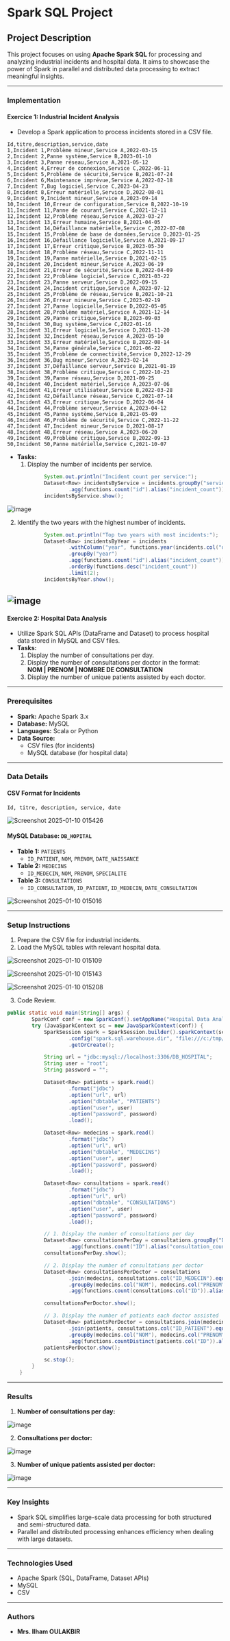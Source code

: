 # Spark SQL Project 

## Project Description  
This project focuses on using **Apache Spark SQL** for processing and analyzing industrial incidents and hospital data. It aims to showcase the power of Spark in parallel and distributed data processing to extract meaningful insights.  

---
### Implementation  

#### Exercice 1: Industrial Incident Analysis  
- Develop a Spark application to process incidents stored in a CSV file.
```csv
Id,titre,description,service,date
1,Incident 1,Problème mineur,Service A,2022-03-15
2,Incident 2,Panne système,Service B,2023-01-10
3,Incident 3,Panne réseau,Service A,2021-05-12
4,Incident 4,Erreur de connexion,Service C,2022-06-11
5,Incident 5,Problème de sécurité,Service B,2021-07-24
6,Incident 6,Maintenance imprévue,Service A,2022-02-18
7,Incident 7,Bug logiciel,Service C,2023-04-23
8,Incident 8,Erreur matérielle,Service D,2022-08-01
9,Incident 9,Incident mineur,Service A,2023-09-14
10,Incident 10,Erreur de configuration,Service B,2022-10-19
11,Incident 11,Panne de courant,Service C,2021-12-11
12,Incident 12,Problème réseau,Service A,2023-03-27
13,Incident 13,Erreur humaine,Service B,2021-04-05
14,Incident 14,Défaillance matérielle,Service C,2022-07-08
15,Incident 15,Problème de base de données,Service D,2023-01-25
16,Incident 16,Défaillance logicielle,Service A,2021-09-17
17,Incident 17,Erreur critique,Service B,2023-05-30
18,Incident 18,Problème réseau,Service C,2022-11-11
19,Incident 19,Panne matérielle,Service D,2021-02-15
20,Incident 20,Incident mineur,Service A,2023-06-19
21,Incident 21,Erreur de sécurité,Service B,2022-04-09
22,Incident 22,Problème logiciel,Service C,2021-03-22
23,Incident 23,Panne serveur,Service D,2022-09-15
24,Incident 24,Incident critique,Service A,2023-07-12
25,Incident 25,Problème de réseau,Service B,2021-10-21
26,Incident 26,Erreur mineure,Service C,2023-02-19
27,Incident 27,Panne logicielle,Service D,2022-05-05
28,Incident 28,Problème matériel,Service A,2021-12-14
29,Incident 29,Panne critique,Service B,2023-09-03
30,Incident 30,Bug système,Service C,2022-01-16
31,Incident 31,Erreur logicielle,Service D,2021-11-20
32,Incident 32,Incident réseau,Service A,2023-05-10
33,Incident 33,Erreur matérielle,Service B,2022-08-14
34,Incident 34,Panne générale,Service C,2021-06-22
35,Incident 35,Problème de connectivité,Service D,2022-12-29
36,Incident 36,Bug mineur,Service A,2023-02-14
37,Incident 37,Défaillance serveur,Service B,2021-01-19
38,Incident 38,Problème critique,Service C,2022-10-23
39,Incident 39,Panne réseau,Service D,2021-09-25
40,Incident 40,Incident matériel,Service A,2023-07-06
41,Incident 41,Erreur utilisateur,Service B,2022-03-28
42,Incident 42,Défaillance réseau,Service C,2021-07-14
43,Incident 43,Erreur critique,Service D,2022-06-04
44,Incident 44,Problème serveur,Service A,2023-04-12
45,Incident 45,Panne système,Service B,2021-05-09
46,Incident 46,Problème de sécurité,Service C,2022-11-22
47,Incident 47,Incident mineur,Service D,2021-08-17
48,Incident 48,Erreur réseau,Service A,2023-06-20
49,Incident 49,Problème critique,Service B,2022-09-13
50,Incident 50,Panne matérielle,Service C,2021-10-07
```
- **Tasks:**  
  1. Display the number of incidents per service.
```java
            System.out.println("Incident count per service:");
            Dataset<Row> incidentsByService = incidents.groupBy("service")
                    .agg(functions.count("id").alias("incident_count"));
            incidentsByService.show();
```

![image](https://github.com/user-attachments/assets/e5511345-e0f3-4fc8-a5d7-573ec90c336d)


  2. Identify the two years with the highest number of incidents.
```java
            System.out.println("Top two years with most incidents:");
            Dataset<Row> incidentsByYear = incidents
                    .withColumn("year", functions.year(incidents.col("date")))
                    .groupBy("year")
                    .agg(functions.count("id").alias("incident_count"))
                    .orderBy(functions.desc("incident_count"))
                    .limit(2);
            incidentsByYear.show();
```

![image](https://github.com/user-attachments/assets/a318108d-27aa-4411-a49c-0d272d86e9c0)
---
#### Exercice 2: Hospital Data Analysis  
- Utilize Spark SQL APIs (DataFrame and Dataset) to process hospital data stored in MySQL and CSV files.  
- **Tasks:**  
  1. Display the number of consultations per day.  
  2. Display the number of consultations per doctor in the format:  
     **NOM | PRENOM | NOMBRE DE CONSULTATION**  
  3. Display the number of unique patients assisted by each doctor.  

---
### Prerequisites  
- **Spark:** Apache Spark 3.x  
- **Database:** MySQL  
- **Languages:** Scala or Python  
- **Data Source:**  
  - CSV files (for incidents)  
  - MySQL database (for hospital data)  

---

### Data Details  

#### CSV Format for Incidents  
```
Id, titre, description, service, date
```

![Screenshot 2025-01-10 015426](https://github.com/user-attachments/assets/b3fdeb90-6edd-4706-9f6b-058f32537fe7)


#### MySQL Database: `DB_HOPITAL`  
- **Table 1:** `PATIENTS`  
  - `ID_PATIENT`, `NOM`, `PRENOM`, `DATE_NAISSANCE`  
- **Table 2:** `MEDECINS`  
  - `ID_MEDECIN`, `NOM`, `PRENOM`, `SPECIALITE`  
- **Table 3:** `CONSULTATIONS`  
  - `ID_CONSULTATION`, `ID_PATIENT`, `ID_MEDECIN`, `DATE_CONSULTATION`

![Screenshot 2025-01-10 015016](https://github.com/user-attachments/assets/9e5b291f-049e-42b8-ae95-977bf7a68442)

---

### Setup Instructions  

1. Prepare the CSV file for industrial incidents.  
2. Load the MySQL tables with relevant hospital data.  

![Screenshot 2025-01-10 015109](https://github.com/user-attachments/assets/aa799272-4206-4b31-8157-47265806fd38)

![Screenshot 2025-01-10 015143](https://github.com/user-attachments/assets/315e370b-c07e-4611-9279-3e6c71687135)

![Screenshot 2025-01-10 015208](https://github.com/user-attachments/assets/9169cdd6-0637-4a78-8569-4c416d36cc3f)

3. Code Review.

```java
public static void main(String[] args) {
        SparkConf conf = new SparkConf().setAppName("Hospital Data Analysis").setMaster("local[*]");
        try (JavaSparkContext sc = new JavaSparkContext(conf)) {
            SparkSession spark = SparkSession.builder().sparkContext(sc.sc())
                    .config("spark.sql.warehouse.dir", "file:///c:/tmp/")
                    .getOrCreate();

            String url = "jdbc:mysql://localhost:3306/DB_HOSPITAL";
            String user = "root";
            String password = "";

            Dataset<Row> patients = spark.read()
                    .format("jdbc")
                    .option("url", url)
                    .option("dbtable", "PATIENTS")
                    .option("user", user)
                    .option("password", password)
                    .load();

            Dataset<Row> medecins = spark.read()
                    .format("jdbc")
                    .option("url", url)
                    .option("dbtable", "MEDECINS")
                    .option("user", user)
                    .option("password", password)
                    .load();

            Dataset<Row> consultations = spark.read()
                    .format("jdbc")
                    .option("url", url)
                    .option("dbtable", "CONSULTATIONS")
                    .option("user", user)
                    .option("password", password)
                    .load();

            // 1. Display the number of consultations per day
            Dataset<Row> consultationsPerDay = consultations.groupBy("DATE_CONSULTATION")
                    .agg(functions.count("ID").alias("consultation_count"));
            consultationsPerDay.show();

            // 2. Display the number of consultations per doctor
            Dataset<Row> consultationsPerDoctor = consultations
                    .join(medecins, consultations.col("ID_MEDECIN").equalTo(medecins.col("ID")))
                    .groupBy(medecins.col("NOM"), medecins.col("PRENOM"))
                    .agg(functions.count(consultations.col("ID")).alias("consultation_count")); // Specify the consultations table here

            consultationsPerDoctor.show();

            // 3. Display the number of patients each doctor assisted
            Dataset<Row> patientsPerDoctor = consultations.join(medecins, consultations.col("ID_MEDECIN").equalTo(medecins.col("ID")))
                    .join(patients, consultations.col("ID_PATIENT").equalTo(patients.col("ID")))
                    .groupBy(medecins.col("NOM"), medecins.col("PRENOM"))
                    .agg(functions.countDistinct(patients.col("ID")).alias("patient_count"));
            patientsPerDoctor.show();

            sc.stop();
        }
    }
```

---

### Results  
 
1. **Number of consultations per day:**

![image](https://github.com/user-attachments/assets/8bbcde3f-8241-4641-895d-a26e58135544)


2. **Consultations per doctor:**  

![image](https://github.com/user-attachments/assets/cd8bbd30-1040-4353-a7a7-3a2e9165f5e2)


3. **Number of unique patients assisted per doctor:**  

![image](https://github.com/user-attachments/assets/09dc2858-ce37-46a2-bf8e-f80013e0001f)


---

### Key Insights  
- Spark SQL simplifies large-scale data processing for both structured and semi-structured data.  
- Parallel and distributed processing enhances efficiency when dealing with large datasets.  

---

### Technologies Used  
- Apache Spark (SQL, DataFrame, Dataset APIs)  
- MySQL  
- CSV  

---

### Authors  
- **Mrs. Ilham OULAKBIR**  
